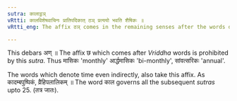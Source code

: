 ```yaml
---
sutra: कालाट्ठञ्
vRtti: कालविशेषवाचिनः प्रातिपदिकात् ठञ् प्रत्ययो भवति शैषिकः ॥
vRtti_eng: The affix ठञ् comes in the remaining senses after the words denoting time.

---
```

This debars अण् ॥ The affix छ which comes after _Vriddha_ words is prohibited by this _sutra_. Thus मासिकः 'monthly' आर्द्धमासिकः 'bi-monthly', सांवत्सरिकः 'annual'.

The words which denote time even indirectly, also take this affix. As कादम्बपुष्पिकं, व्रैहिपलालिकम् ॥ The word काल governs all the subsequent _sutras_ upto 25. (तत्र जातः).